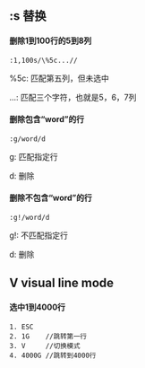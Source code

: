 ## :s 替换
#### 删除1到100行的5到8列
```
:1,100s/\%5c...//
```
\%5c: 匹配第五列，但未选中

...:  匹配三个字符，也就是5，6，7列

#### 删除包含“word”的行
```
:g/word/d
```
g: 匹配指定行

d: 删除

#### 删除不包含“word”的行
```
:g!/word/d
```
g!: 不匹配指定行

d: 删除

## V visual line mode
#### 选中1到4000行
```
1. ESC
2. 1G    //跳转第一行
3. V     //切换模式
4. 4000G //跳转到4000行
```
